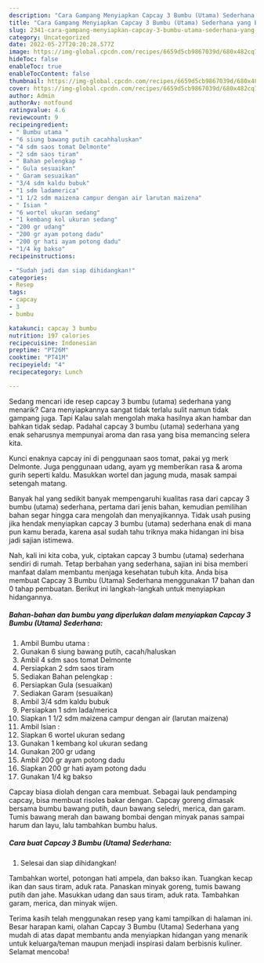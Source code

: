```yaml
---
description: "Cara Gampang Menyiapkan Capcay 3 Bumbu (Utama) Sederhana yang Enak Banget"
title: "Cara Gampang Menyiapkan Capcay 3 Bumbu (Utama) Sederhana yang Enak Banget"
slug: 2341-cara-gampang-menyiapkan-capcay-3-bumbu-utama-sederhana-yang-enak-banget
category: Uncategorized
date: 2022-05-27T20:20:28.577Z
image: https://img-global.cpcdn.com/recipes/6659d5cb9867039d/680x482cq70/capcay-3-bumbu-utama-sederhana-foto-resep-utama.jpg
hideToc: false
enableToc: true
enableTocContent: false
thumbnail: https://img-global.cpcdn.com/recipes/6659d5cb9867039d/680x482cq70/capcay-3-bumbu-utama-sederhana-foto-resep-utama.jpg
cover: https://img-global.cpcdn.com/recipes/6659d5cb9867039d/680x482cq70/capcay-3-bumbu-utama-sederhana-foto-resep-utama.jpg
author: Admin
authorAv: notfound
ratingvalue: 4.6
reviewcount: 9
recipeingredient:
- " Bumbu utama "
- "6 siung bawang putih cacahhaluskan"
- "4 sdm saos tomat Delmonte"
- "2 sdm saos tiram"
- " Bahan pelengkap "
- " Gula sesuaikan"
- " Garam sesuaikan"
- "3/4 sdm kaldu bubuk"
- "1 sdm ladamerica"
- "1 1/2 sdm maizena campur dengan air larutan maizena"
- " Isian "
- "6 wortel ukuran sedang"
- "1 kembang kol ukuran sedang"
- "200 gr udang"
- "200 gr ayam potong dadu"
- "200 gr hati ayam potong dadu"
- "1/4 kg bakso"
recipeinstructions:

- "Sudah jadi dan siap dihidangkan!"
categories:
- Resep
tags:
- capcay
- 3
- bumbu

katakunci: capcay 3 bumbu 
nutrition: 197 calories
recipecuisine: Indonesian
preptime: "PT26M"
cooktime: "PT41M"
recipeyield: "4"
recipecategory: Lunch

---
```



Sedang mencari ide resep capcay 3 bumbu (utama) sederhana yang menarik? Cara menyiapkannya sangat tidak terlalu sulit namun tidak gampang juga. Tapi Kalau salah mengolah maka hasilnya akan hambar dan bahkan tidak sedap. Padahal capcay 3 bumbu (utama) sederhana yang enak seharusnya mempunyai aroma dan rasa yang bisa memancing selera kita.


Kunci enaknya capcay ini di penggunaan saos tomat, pakai yg merk Delmonte. Juga penggunaan udang, ayam yg memberikan rasa &amp; aroma gurih seperti kaldu. Masukkan wortel dan jagung muda, masak sampai setengah matang.

Banyak hal yang sedikit banyak mempengaruhi kualitas rasa dari capcay 3 bumbu (utama) sederhana, pertama dari jenis bahan, kemudian pemilihan bahan segar hingga cara mengolah dan menyajikannya. Tidak usah pusing jika hendak menyiapkan capcay 3 bumbu (utama) sederhana enak di mana pun kamu berada, karena asal sudah tahu triknya maka hidangan ini bisa jadi sajian istimewa.


Nah, kali ini kita coba, yuk, ciptakan capcay 3 bumbu (utama) sederhana sendiri di rumah. Tetap berbahan yang sederhana, sajian ini bisa memberi manfaat dalam membantu menjaga kesehatan tubuh kita. Anda bisa membuat Capcay 3 Bumbu (Utama) Sederhana menggunakan 17 bahan dan 0 tahap pembuatan. Berikut ini langkah-langkah untuk menyiapkan hidangannya.

<!--inarticleads1-->

##### Bahan-bahan dan bumbu yang diperlukan dalam menyiapkan Capcay 3 Bumbu (Utama) Sederhana:

1. Ambil  Bumbu utama :
1. Gunakan 6 siung bawang putih, cacah/haluskan
1. Ambil 4 sdm saos tomat Delmonte
1. Persiapkan 2 sdm saos tiram
1. Sediakan  Bahan pelengkap :
1. Persiapkan  Gula (sesuaikan)
1. Sediakan  Garam (sesuaikan)
1. Ambil 3/4 sdm kaldu bubuk
1. Persiapkan 1 sdm lada/merica
1. Siapkan 1 1/2 sdm maizena campur dengan air (larutan maizena)
1. Ambil  Isian :
1. Siapkan 6 wortel ukuran sedang
1. Gunakan 1 kembang kol ukuran sedang
1. Gunakan 200 gr udang
1. Ambil 200 gr ayam potong dadu
1. Siapkan 200 gr hati ayam potong dadu
1. Gunakan 1/4 kg bakso


Capcay biasa diolah dengan cara membuat. Sebagai lauk pendamping capcay, bisa membuat risoles bakar dengan. Capcay goreng dimasak bersama bumbu bawang putih, daun bawang seledri, merica, dan garam. Tumis bawang merah dan bawang bombai dengan minyak panas sampai harum dan layu, lalu tambahkan bumbu halus. 

<!--inarticleads2-->

##### Cara buat Capcay 3 Bumbu (Utama) Sederhana:


1. Selesai dan siap dihidangkan!

Tambahkan wortel, potongan hati ampela, dan bakso ikan. Tuangkan kecap ikan dan saus tiram, aduk rata. Panaskan minyak goreng, tumis bawang putih dan jahe. Masukkan udang dan saus tiram, aduk rata. Tambahkan garam, merica, dan minyak wijen. 

Terima kasih telah menggunakan resep yang kami tampilkan di halaman ini. Besar harapan kami, olahan Capcay 3 Bumbu (Utama) Sederhana yang mudah di atas dapat membantu anda menyiapkan hidangan yang menarik untuk keluarga/teman maupun menjadi inspirasi dalam berbisnis kuliner. Selamat mencoba!
